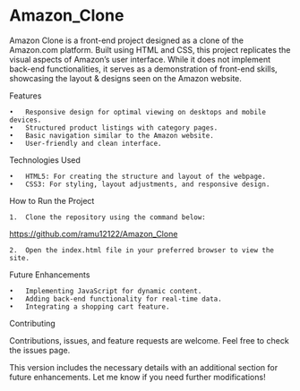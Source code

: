 # Amazon_Clone
Amazon Clone is a front-end project designed as a clone of the Amazon.com platform. Built using HTML and CSS, this project replicates the visual aspects of Amazon’s user interface. While it does not implement back-end functionalities, it serves as a demonstration of front-end skills, showcasing the layout &amp; designs  seen on the Amazon website.

Features

	•	Responsive design for optimal viewing on desktops and mobile devices.
	•	Structured product listings with category pages.
	•	Basic navigation similar to the Amazon website.
	•	User-friendly and clean interface.

Technologies Used

	•	HTML5: For creating the structure and layout of the webpage.
	•	CSS3: For styling, layout adjustments, and responsive design.

How to Run the Project

	1.	Clone the repository using the command below:

https://github.com/ramu12122/Amazon_Clone


	2.	Open the index.html file in your preferred browser to view the site.

Future Enhancements

	•	Implementing JavaScript for dynamic content.
	•	Adding back-end functionality for real-time data.
	•	Integrating a shopping cart feature.

Contributing

Contributions, issues, and feature requests are welcome. Feel free to check the issues page.

This version includes the necessary details with an additional section for future enhancements. Let me know if you need further modifications!
